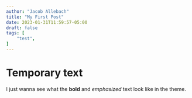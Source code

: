 ```yaml
---
author: "Jacob Allebach"
title: "My First Post"
date: 2023-01-31T11:59:57-05:00
draft: false
tags: [
    "test",
]
---
```


# Temporary text

I just wanna see what the **bold** and *emphasized* text look like in the theme.